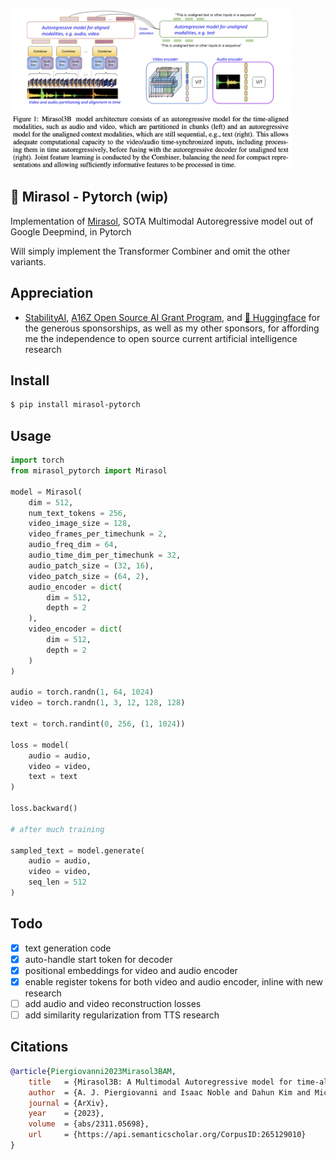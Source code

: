 <img src="./mirasol.png" width="450px"></img>

## 🌻 Mirasol - Pytorch (wip)

Implementation of <a href="https://arxiv.org/abs/2311.05698">Mirasol</a>, SOTA Multimodal Autoregressive model out of Google Deepmind, in Pytorch

Will simply implement the Transformer Combiner and omit the other variants.

## Appreciation

- <a href="https://stability.ai/">StabilityAI</a>, <a href="https://a16z.com/supporting-the-open-source-ai-community/">A16Z Open Source AI Grant Program</a>, and <a href="https://huggingface.co/">🤗 Huggingface</a> for the generous sponsorships, as well as my other sponsors, for affording me the independence to open source current artificial intelligence research

## Install

```bash
$ pip install mirasol-pytorch
```

## Usage

```python
import torch
from mirasol_pytorch import Mirasol

model = Mirasol(
    dim = 512,
    num_text_tokens = 256,
    video_image_size = 128,
    video_frames_per_timechunk = 2,
    audio_freq_dim = 64,
    audio_time_dim_per_timechunk = 32,
    audio_patch_size = (32, 16),
    video_patch_size = (64, 2),
    audio_encoder = dict(
        dim = 512,
        depth = 2
    ),
    video_encoder = dict(
        dim = 512,
        depth = 2
    )
)

audio = torch.randn(1, 64, 1024)
video = torch.randn(1, 3, 12, 128, 128)

text = torch.randint(0, 256, (1, 1024))

loss = model(
    audio = audio,
    video = video,
    text = text
)

loss.backward()

# after much training

sampled_text = model.generate(
    audio = audio,
    video = video,
    seq_len = 512
)
```

## Todo

- [x] text generation code
- [x] auto-handle start token for decoder
- [x] positional embeddings for video and audio encoder
- [x] enable register tokens for both video and audio encoder, inline with new research
- [ ] add audio and video reconstruction losses
- [ ] add similarity regularization from TTS research

## Citations

```bibtex
@article{Piergiovanni2023Mirasol3BAM,
    title   = {Mirasol3B: A Multimodal Autoregressive model for time-aligned and contextual modalities},
    author  = {A. J. Piergiovanni and Isaac Noble and Dahun Kim and Michael S. Ryoo and Victor Gomes and Anelia Angelova},
    journal = {ArXiv},
    year    = {2023},
    volume  = {abs/2311.05698},
    url     = {https://api.semanticscholar.org/CorpusID:265129010}
}
```
